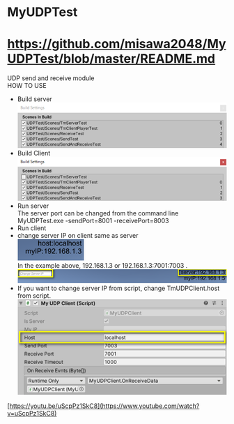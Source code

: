 # MyUDPTest  
# https://github.com/misawa2048/MyUDPTest/blob/master/README.md
UDP send and receive module  
HOW TO USE  
- Build server  
  ![build server](img/buildServer.png)  
- Build Client  
  ![build client](img/buildClient.png)  
- Run server  
  The server port can be changed from the command line  
  MyUDPTest.exe -sendPort=8001 -receivePort=8003  
- Run client  
- change server IP on client same as server  
  ![server IP](img/serverIP.png)  
  In the example above, 192.168.1.3 or 192.168.1.3:7001:7003 .  
  ![server IP on client](img/clientIP.png)  
- If you want to change server IP from script, change TmUDPClient.host from script.  
  ![hostIP on script](img/clientInspector.png)  

[https://youtu.be/uScpPz1SkC8](https://www.youtube.com/watch?v=uScpPz1SkC8)
